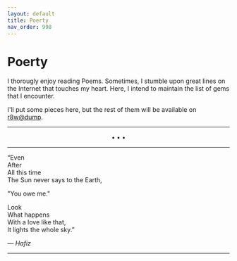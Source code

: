 ```yaml
---
layout: default
title: Poerty
nav_order: 998
---
```


# Poerty

I thorougly enjoy reading Poems. Sometimes, I stumble upon great lines on the Internet that touches my heart. Here, I intend to maintain the list of gems that I encounter.

I'll put some pieces here, but the rest of them will be available on [r8w@dump](https://r8w.github.io/notes).

---

<p align="center">• • •</p>

---

“Even <br>
 After <br>
 All this time <br>
 The Sun never says to the Earth, <br>

 "You owe me."

 Look <br>
 What happens <br>
 With a love like that, <br>
 It lights the whole sky.” <br>

*― Hafiz*

---
